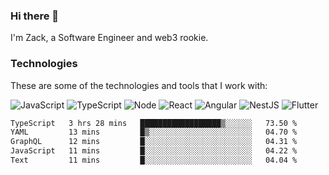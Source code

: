 ### Hi there 👋
I'm Zack, a Software Engineer and web3 rookie.

### Technologies
These are some of the technologies and tools that I work with:

![JavaScript](https://img.shields.io/badge/JavaScript-323330.svg?logo=javascript&logoColor=F7DF1E) 
![TypeScript](https://img.shields.io/badge/TypeScript-007ACC.svg?logo=typescript&logoColor=white) 
![Node](https://img.shields.io/badge/Node.js-43853D.svg?logo=node.js&logoColor=white)
![React](https://img.shields.io/badge/React-20232a.svg?logo=react&logoColor=61DAFB) 
![Angular](https://img.shields.io/badge/Angular-E23237.svg?logo=angularjs&logoColor=white)
![NestJS](https://img.shields.io/badge/NestJS-E0234E?logo=nestjs&logoColor=white)
![Flutter](https://img.shields.io/badge/Flutter-02569B.svg?logo=flutter&logoColor=white)

<!--START_SECTION:waka-->

```txt
TypeScript   3 hrs 28 mins   ██████████████████▒░░░░░░   73.50 %
YAML         13 mins         █▒░░░░░░░░░░░░░░░░░░░░░░░   04.70 %
GraphQL      12 mins         █░░░░░░░░░░░░░░░░░░░░░░░░   04.31 %
JavaScript   11 mins         █░░░░░░░░░░░░░░░░░░░░░░░░   04.22 %
Text         11 mins         █░░░░░░░░░░░░░░░░░░░░░░░░   04.04 %
```

<!--END_SECTION:waka-->
